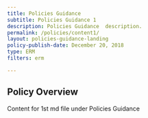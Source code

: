 ```yaml
---
title: Policies Guidance
subtitle: Policies Guidance 1
description: Policies Guidance  description. 
permalink: /policies/content1/
layout: policies-guidance-landing
policy-publish-date: December 20, 2018
type: ERM
filters: erm

---
```

## Policy Overview ##


Content for 1st md file under Policies Guidance
